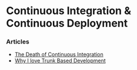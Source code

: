 # Continuous Integration & Continuous Deployment
### Articles
- [The Death of Continuous Integration](https://www.infoq.com/presentations/death-continuous-integration/)
- [Why I love Trunk Based Development](https://medium.com/@mattia.battiston/why-i-love-trunk-based-development-641fcf0b94a0)
